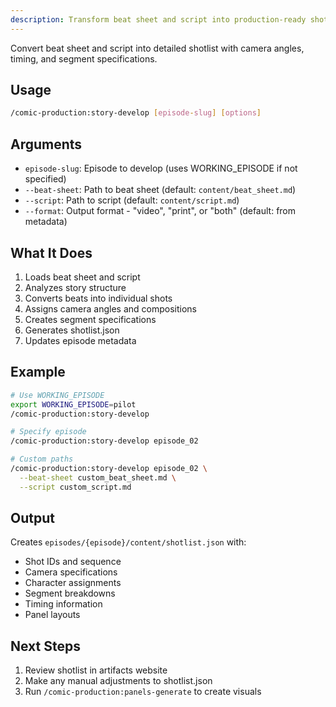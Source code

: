```yaml
---
description: Transform beat sheet and script into production-ready shotlist. Activates comic-director and storyboard-artist agents.
---
```


Convert beat sheet and script into detailed shotlist with camera angles, timing, and segment specifications.

## Usage

```bash
/comic-production:story-develop [episode-slug] [options]
```

## Arguments

- `episode-slug`: Episode to develop (uses WORKING_EPISODE if not specified)
- `--beat-sheet`: Path to beat sheet (default: `content/beat_sheet.md`)
- `--script`: Path to script (default: `content/script.md`)
- `--format`: Output format - "video", "print", or "both" (default: from metadata)

## What It Does

1. Loads beat sheet and script
2. Analyzes story structure
3. Converts beats into individual shots
4. Assigns camera angles and compositions
5. Creates segment specifications
6. Generates shotlist.json
7. Updates episode metadata

## Example

```bash
# Use WORKING_EPISODE
export WORKING_EPISODE=pilot
/comic-production:story-develop

# Specify episode
/comic-production:story-develop episode_02

# Custom paths
/comic-production:story-develop episode_02 \
  --beat-sheet custom_beat_sheet.md \
  --script custom_script.md
```

## Output

Creates `episodes/{episode}/content/shotlist.json` with:
- Shot IDs and sequence
- Camera specifications
- Character assignments
- Segment breakdowns
- Timing information
- Panel layouts

## Next Steps

1. Review shotlist in artifacts website
2. Make any manual adjustments to shotlist.json
3. Run `/comic-production:panels-generate` to create visuals
